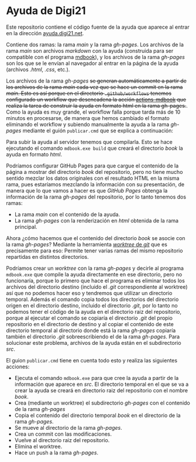 # Ayuda de Digi21

Este repositorio contiene el código fuente de la ayuda que aparece al entrar en la dirección [ayuda.digi21.net](https://ayuda.digi21.net).

Contiene dos ramas: la rama _main_ y la rama _gh-pages_. Los archivos de la rama _main_ son archivos _markdown_ con la ayuda (construida para ser compatible con el programa [mdbook](https://github.com/rust-lang/mdBook)), y los archivos de la rama _gh-pages_ son los que se le envían al navegador al entrar en la página de la ayuda (archivos _.html_, _.css_, etc.).

Los archivos de la rama _gh-pages_ ~~se generan automáticamente a partir de los archivos de la rama _main_ cada vez que se hace un commit en la rama _main_. Esto es así porque en el directorio `.github/workflows` tenemos configurado un workflow que desencadena la acción [actions-mdbook](https://github.com/peaceiris/actions-mdbook) que realiza la tarea de construir la ayuda en formato html en la rama gh-pages.~~. Como la ayuda es muy grande, el workflow falla porque tarda más de 10 minutos en procesarse, de manera que hemos cambiado el formato eliminando el workflow y subiendo manualmente la ayuda a la rama _gh-pages_ mediante el guión `publicar.cmd` que se explica a continuación:

Para subir la ayuda al servidor tenemos que compilarla. Esto se hace ejecutando el comando `mdbook.exe build` que creará el directorio _book_ la ayuda en formato _html_.

Podríamos configurar GitHub Pages para que cargue el contenido de la página a mostrar del directorio _book_ del repositorio, pero no tiene mucho sentido mezclar los datos originales con el resultado HTML en la misma rama, pues estaríamos mezclando la información con su presentación, de manera que lo que vamos a hacer es que _GitHub Pages_ obtenga la información de la rama _gh-pages_ del repositorio, por lo tanto tenemos dos ramas:

- La rama _main_ con el contenido de la ayuda.
- La rama _gh-pages_ con la renderización en _html_ obtenida de la rama principal.

Ahora ¿cómo hacemos que el contenido del directorio _book_ se asocie con la rama _gh-pages_? Mediante la herramienta [_worktree_ de _git_](https://www.gitkraken.com/learn/git/git-worktree) que es precisamente para eso: Permite tener varias ramas del mismo repositorio repartidas en distintos directorios.

Podríamos crear un _worktree_ con la rama _gh-pages_ y decirle al programa `mdbook.exe` que compile la ayuda directamente en ese directorio, pero no funcionaría, porque lo primero que hace el programa es eliminar todos los archivos del directorio destino (incluido el _.git_ correspondiente al worktree) así que no podemos hacer eso y tendremos que utilizar un directorio temporal. 
Además el comando copia todos los directorios del directorio origen en el directorio destino, incluido el directorio _.git_, por lo tanto no podemos tener el código de la ayuda en el directorio raiz del repositorio, porque al ejecutar el comando se copiaría el directorio _.git_ del propio repositorio en el directorio de destino y al copiar el contenido de este directorio temporal al directorio donde está la rama _gh-pages_ copiaría también el directorio _.git_ sobreescribiendo el de la rama _gh-pages_. Para solucionar este problema, archivos de la ayuda están en el subdirectorio _src_.

El guion `publicar.cmd` tiene en cuenta todo esto y realiza las siguientes acciones:

- Ejecuta el comando `mdbook.exe` para que cree la ayuda a partir de la información que aparece en _src_. El directorio temporal en el que se va a crear la ayuda se creará en directorio raiz del repositorio con el nombre _book_.
- Crea (mediante un worktree) el subdirectorio _gh-pages_ con el contenido de la rama _gh-pages_
- Copia el contenido del directorio temporal _book_ en el directorio de la rama _gh-pages_.
- Se mueve al directorio de la rama _gh-pages_.
- Crea un commit con las modificaciones.
- Vuelve al directorio raiz del repositorio.
- Elimina el worktree.
- Hace un push a la rama _gh-pages_. 








